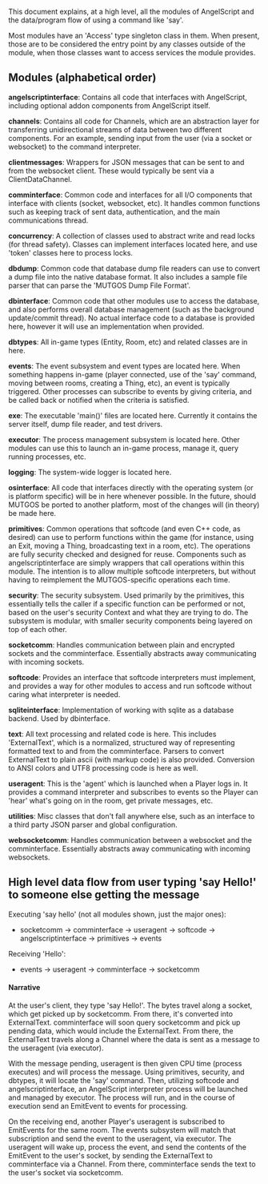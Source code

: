 This document explains, at a high level, all the modules of AngelScript and the data/program flow of using a command like 'say'.

Most modules have an 'Access' type singleton class in them.  When present, those are to be considered the entry point by any classes outside of the module, when those classes want to access services the module provides.


Modules (alphabetical order)
----------------------------

**angelscriptinterface**: Contains all code that interfaces with AngelScript, including optional addon components from AngelScript itself.

**channels**: Contains all code for Channels, which are an abstraction layer for transferring unidirectional streams of data between two different components.  For an example, sending input from the user (via a socket or websocket) to the command interpreter.

**clientmessages**: Wrappers for JSON messages that can be sent to and from the websocket client.  These would typically be sent via a ClientDataChannel.

**comminterface**: Common code and interfaces for all I/O components that interface with clients (socket, websocket, etc).  It handles common functions such as keeping track of sent data, authentication, and the main communications thread.

**concurrency**: A collection of classes used to abstract write and read locks (for thread safety).  Classes can implement interfaces located here, and use 'token' classes here to process locks.

**dbdump**: Common code that database dump file readers can use to convert a dump file into the native database format.  It also includes a sample file parser that can parse the 'MUTGOS Dump File Format'.

**dbinterface**: Common code that other modules use to access the database, and also performs overall database management (such as the background update/commit thread).  No actual interface code to a database is provided here, however it will use an implementation when provided.

**dbtypes**: All in-game types (Entity, Room, etc) and related classes are in here.

**events**: The event subsystem and event types are located here.  When something happens in-game (player connected, use of the 'say' command, moving between rooms, creating a Thing, etc), an event is typically triggered.  Other processes can subscribe to events by giving criteria, and be called back or notified when the criteria is satisfied.

**exe**: The executable 'main()' files are located here.  Currently it contains the server itself, dump file reader, and test drivers.

**executor**: The process management subsystem is located here.  Other modules can use this to launch an in-game process, manage it, query running processes, etc.

**logging**: The system-wide logger is located here.

**osinterface**: All code that interfaces directly with the operating system (or is platform specific) will be in here whenever possible.  In the future, should MUTGOS be ported to another platform, most of the changes will (in theory) be made here.

**primitives**: Common operations that softcode (and even C++ code, as desired) can use to perform functions within the game (for instance, using an Exit, moving a Thing, broadcasting text in a room, etc).  The operations are fully security checked and designed for reuse.  Components such as angelscriptinterface are simply wrappers that call operations within this module.  The intention is to allow multiple softcode interpreters, but without having to reimplement the MUTGOS-specific operations each time.

**security**: The security subsystem.  Used primarily by the primitives, this essentially tells the caller if a specific function can be performed or not, based on the user's security Context and what they are trying to do.  The subsystem is modular, with smaller security components being layered on top of each other.

**socketcomm**: Handles communication between plain and encrypted sockets and the comminterface.  Essentially abstracts away communicating with incoming sockets.

**softcode**: Provides an interface that softcode interpreters must implement, and provides a way for other modules to access and run softcode without caring what interpreter is needed.

**sqliteinterface**: Implementation of working with sqlite as a database backend.  Used by dbinterface.

**text**: All text processing and related code is here.  This includes 'ExternalText', which is a normalized, structured way of representing formatted text to and from the comminterface.  Parsers to convert ExternalText to plain ascii (with markup code) is also provided.  Conversion to ANSI colors and UTF8 processing code is here as well.

**useragent**: This is the 'agent' which is launched when a Player logs in.  It provides a command interpreter and subscribes to events so the Player can 'hear' what's going on in the room, get private messages, etc.

**utilities**: Misc classes that don't fall anywhere else, such as an interface to a third party JSON parser and global configuration.

**websocketcomm**: Handles communication between a websocket and the comminterface.  Essentially abstracts away communicating with incoming websockets.



High level data flow from user typing 'say Hello!' to someone else getting the message
--------------------------------------------------------------------------------------

Executing 'say hello' (not all modules shown, just the major ones):
  * socketcomm -> comminterface -> useragent -> softcode -> angelscriptinterface -> primitives -> events


Receiving 'Hello':
  * events -> useragent -> comminterface -> socketcomm


#### Narrative

At the user's client, they type 'say Hello!'.  The bytes travel along a socket, which get picked up by socketcomm.  From there, it's converted into ExternalText.  comminterface will soon query socketcomm and pick up pending data, which would include the ExternalText.  From there, the ExternalText travels along a Channel where the data is sent as a message to the useragent (via executor).

With the message pending, useragent is then given CPU time (process executes) and will process the message.  Using primitives, security, and dbtypes, it will locate the 'say' command.  Then, utilizing softcode and angelscriptinterface, an AngelScript interpreter process will be launched and managed by executor.  The process will run, and in the course of execution send an EmitEvent to events for processing.

On the receiving end, another Player's useragent is subscribed to EmitEvents for the same room.  The events subsystem will match that subscription and send the event to the useragent, via executor.  The useragent will wake up, process the event, and send the contents of the EmitEvent to the user's socket, by sending the ExternalText to comminterface via a Channel.  From there, comminterface sends the text to the user's socket via socketcomm.
